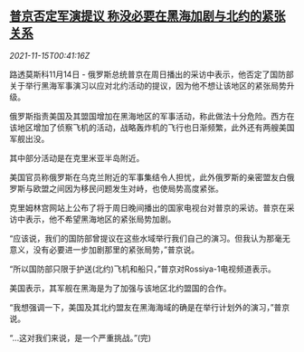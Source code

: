 <!--1636938063000-->
[普京否定军演提议 称没必要在黑海加剧与北约的紧张关系](https://cn.reuters.com/article/putin-rejects-drills-1114-sun-idCNKBS2I001R)
------

<div><i>2021-11-15T00:41:16Z</i></div><p>路透莫斯科11月14日 - 俄罗斯总统普京在周日播出的采访中表示，他否定了国防部关于举行黑海军事演习以应对北约活动的提议，因为他不想让该地区的紧张局势升级。</p><p>俄罗斯指责美国及其盟国增加在黑海地区的军事活动，称此做法十分危险。西方在该地区增加了侦察飞机的活动，战略轰炸机的飞行也日渐频繁，此外还有两艘美国军舰出没。</p><p>其中部分活动是在克里米亚半岛附近。</p><p>美国官员称俄罗斯在乌克兰附近的军事集结令人担忧，此外俄罗斯的亲密盟友白俄罗斯与欧盟之间因为移民问题发生对峙，也使局势高度紧张。</p><p>克里姆林宫网站上公布了将于周日晚间播出的国家电视台对普京的采访。普京在采访中表示，他不希望黑海地区的紧张局势加剧。</p><p>“应该说，我们的国防部曾提议在这些水域举行我们自己的演习。但我认为那毫无意义，没有必要进一步加剧那里的紧张局势，”普京说。</p><p>“所以国防部只限于护送(北约)飞机和船只，”普京对Rossiya-1电视频道表示。</p><p>美国表示，其军舰在黑海是为了加强与该地区北约盟国的合作。</p><p>“我想强调一下，美国及其北约盟友在黑海海域的确是在举行计划外的演习，”普京说。</p><p>“...这对我们来说，是一个严重挑战。”(完)</p>
